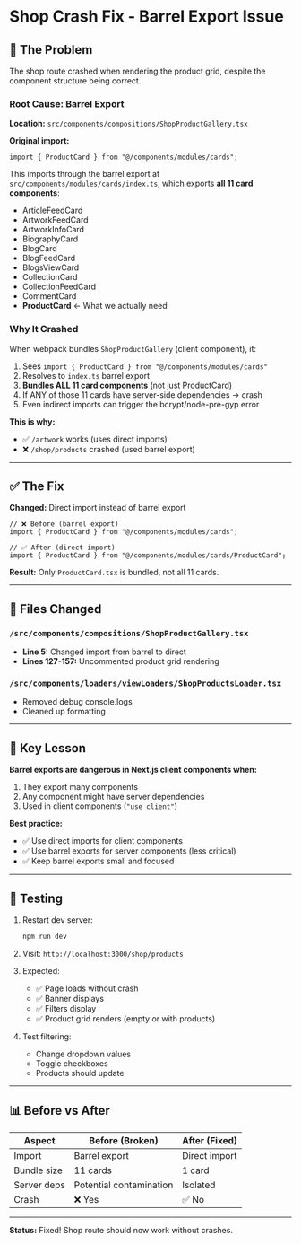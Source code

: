 # Shop Crash Fix - Barrel Export Issue

## 🐛 The Problem

The shop route crashed when rendering the product grid, despite the component structure being correct.

### Root Cause: Barrel Export

**Location:** `src/components/compositions/ShopProductGallery.tsx`

**Original import:**

```tsx
import { ProductCard } from "@/components/modules/cards";
```

This imports through the barrel export at `src/components/modules/cards/index.ts`, which exports **all 11 card components**:

- ArticleFeedCard
- ArtworkFeedCard
- ArtworkInfoCard
- BiographyCard
- BlogCard
- BlogFeedCard
- BlogsViewCard
- CollectionCard
- CollectionFeedCard
- CommentCard
- **ProductCard** ← What we actually need

### Why It Crashed

When webpack bundles `ShopProductGallery` (client component), it:

1. Sees `import { ProductCard } from "@/components/modules/cards"`
2. Resolves to `index.ts` barrel export
3. **Bundles ALL 11 card components** (not just ProductCard)
4. If ANY of those 11 cards have server-side dependencies → crash
5. Even indirect imports can trigger the bcrypt/node-pre-gyp error

**This is why:**

- ✅ `/artwork` works (uses direct imports)
- ❌ `/shop/products` crashed (used barrel export)

---

## ✅ The Fix

**Changed:** Direct import instead of barrel export

```tsx
// ❌ Before (barrel export)
import { ProductCard } from "@/components/modules/cards";

// ✅ After (direct import)
import { ProductCard } from "@/components/modules/cards/ProductCard";
```

**Result:** Only `ProductCard.tsx` is bundled, not all 11 cards.

---

## 📝 Files Changed

### `/src/components/compositions/ShopProductGallery.tsx`

- **Line 5:** Changed import from barrel to direct
- **Lines 127-157:** Uncommented product grid rendering

### `/src/components/loaders/viewLoaders/ShopProductsLoader.tsx`

- Removed debug console.logs
- Cleaned up formatting

---

## 🎯 Key Lesson

**Barrel exports are dangerous in Next.js client components when:**

1. They export many components
2. Any component might have server dependencies
3. Used in client components (`"use client"`)

**Best practice:**

- ✅ Use direct imports for client components
- ✅ Use barrel exports for server components (less critical)
- ✅ Keep barrel exports small and focused

---

## 🚀 Testing

1. Restart dev server:

   ```bash
   npm run dev
   ```

2. Visit: `http://localhost:3000/shop/products`

3. Expected:

   - ✅ Page loads without crash
   - ✅ Banner displays
   - ✅ Filters display
   - ✅ Product grid renders (empty or with products)

4. Test filtering:
   - Change dropdown values
   - Toggle checkboxes
   - Products should update

---

## 📊 Before vs After

| Aspect      | Before (Broken)         | After (Fixed) |
| ----------- | ----------------------- | ------------- |
| Import      | Barrel export           | Direct import |
| Bundle size | 11 cards                | 1 card        |
| Server deps | Potential contamination | Isolated      |
| Crash       | ❌ Yes                  | ✅ No         |

---

**Status:** Fixed! Shop route should now work without crashes.
